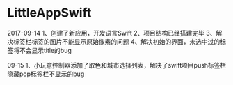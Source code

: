 # LittleAppSwift


2017-09-14
1、创建了新应用，开发语言Swift
2、项目结构已经搭建完毕
3、解决标签栏标签的图片不能显示原始像素的问题
4、解决初始的界面，未选中过的标签将不会显示title的bug

09-15
1、小玩意控制器添加了取色和城市选择列表，解决了swift项目push标签栏隐藏pop标签栏不显示的bug
